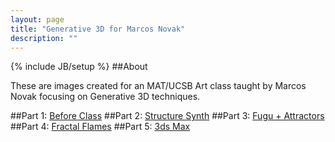```yaml
---
layout: page
title: "Generative 3D for Marcos Novak"
description: ""
---
```

{% include JB/setup %}
##About

These are images created for an MAT/UCSB Art class taught by Marcos Novak focusing on Generative 3D techniques.

##Part 1: <a href="2d/">Before Class</a>
##Part 2: <a href="structure/">Structure Synth</a>
##Part 3: <a href="fugu/">Fugu + Attractors</a>
##Part 4: <a href="fractals/">Fractal Flames</a>
##Part 5: <a href="3dsmax/">3ds Max</a>